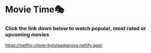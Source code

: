 # Movie Time🎭
### Click the link down below to watch popular, most rated or upcoming movies

https://netflix-clone-bylolaaskerova.netlify.app/
